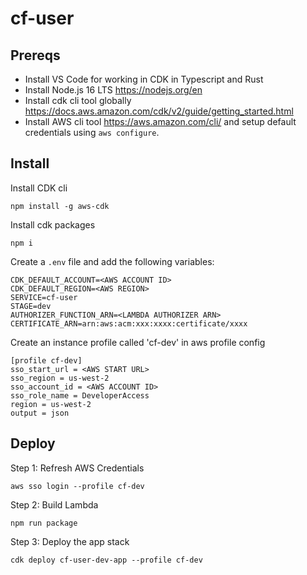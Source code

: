 # cf-user

## Prereqs

- Install VS Code for working in CDK in Typescript and Rust
- Install Node.js 16 LTS https://nodejs.org/en
- Install cdk cli tool globally https://docs.aws.amazon.com/cdk/v2/guide/getting_started.html
- Install AWS cli tool https://aws.amazon.com/cli/ and setup default credentials using `aws configure`.

## Install

Install CDK cli
```
npm install -g aws-cdk
```

Install cdk packages

```
npm i
```

Create a `.env` file and add the following variables:

```
CDK_DEFAULT_ACCOUNT=<AWS ACCOUNT ID>
CDK_DEFAULT_REGION=<AWS REGION>
SERVICE=cf-user
STAGE=dev
AUTHORIZER_FUNCTION_ARN=<LAMBDA AUTHORIZER ARN>
CERTIFICATE_ARN=arn:aws:acm:xxx:xxxx:certificate/xxxx
```

Create an instance profile called 'cf-dev' in aws profile config

```
[profile cf-dev]
sso_start_url = <AWS START URL>
sso_region = us-west-2
sso_account_id = <AWS ACCOUNT ID>
sso_role_name = DeveloperAccess
region = us-west-2
output = json
```

## Deploy

Step 1: Refresh AWS Credentials

```
aws sso login --profile cf-dev
```

Step 2: Build Lambda

```
npm run package
```

Step 3: Deploy the app stack

```
cdk deploy cf-user-dev-app --profile cf-dev
```